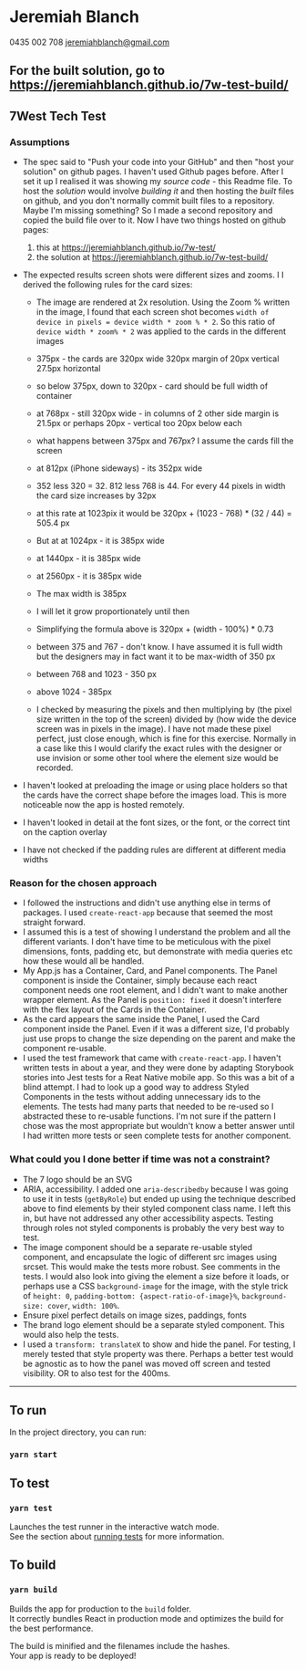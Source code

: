 # Jeremiah Blanch
0435 002 708
jeremiahblanch@gmail.com

## For the built solution, go to <https://jeremiahblanch.github.io/7w-test-build/>

## 7West Tech Test


### Assumptions

- The spec said to "Push your code into your GitHub" and then "host your solution" on github pages. I haven't used Github pages before. After I set it up I realised it was showing my *source code* - this Readme file. To host the *solution* would involve *building it* and then hosting the *built* files on github, and you don't normally commit built files to a repository. Maybe I'm missing something? So I made a second repository and copied the build file over to it. Now I have two things hosted on github pages:
    1. this at <https://jeremiahblanch.github.io/7w-test/>
    2. the solution at <https://jeremiahblanch.github.io/7w-test-build/>

- The expected results screen shots were different sizes and zooms. I I derived the following rules for the card sizes:
   - The image are rendered at 2x resolution. Using the Zoom % written in the image, I found that each screen shot becomes `width of device in pixels = device width * zoom % * 2`. So this ratio of `device width * zoom% * 2` was applied to the cards in the different images
   - 375px - the cards are 320px wide
            320px
            margin of 20px vertical 27.5px horizontal
   - so below 375px, down to 320px - card should be full width of container

   - at 768px - still 320px wide - in columns of 2
        other side margin is 21.5px
        or perhaps 20px - vertical too
        20px below each
   - what happens between 375px and 767px? I assume the cards fill the screen

   - at 812px (iPhone sideways) - its 352px wide
   - 352 less 320 = 32. 812 less 768 is 44. For every 44 pixels in width the card size increases by 32px
   - at this rate at 1023pix it would be 320px + (1023 - 768) * (32 / 44) = 505.4 px
   - But at at 1024px - it is 385px wide
   - at 1440px - it is 385px wide
   - at 2560px - it is 385px wide
   - The max width is 385px
    - I will let it grow proportionately until then
    - Simplifying the formula above is 320px + (width - 100%) * 0.73

   - between 375 and 767 - don't know. I have assumed it is full width but the designers may in fact want it to be max-width of 350 px
   - between 768 and 1023 - 350 px
   - above 1024 - 385px
   - I checked by measuring the pixels and then multiplying by (the pixel size written in the top of the screen) divided by (how wide the device screen was in pixels in the image). I have not made these pixel perfect, just close enough, which is fine for this exercise. Normally in a case like this I would clarify the exact rules with the designer or use invision or some other tool where the element size would be recorded.

- I haven't looked at preloading the image or using place holders so that the cards have the correct shape before the images load. This is more noticeable now the app is hosted remotely.
- I haven't looked in detail at the font sizes, or the font, or the correct tint on the caption overlay
- I have not checked if the padding rules are different at different media widths

### Reason for the chosen approach
- I followed the instructions and didn't use anything else in terms of packages. I used `create-react-app` because that seemed the most straight forward.
- I assumed this is a test of showing I understand the problem and all the different variants. I don't have time to be meticulous with the pixel dimensions, fonts, padding etc, but demonstrate with media queries etc how these would all be handled.
- My App.js has a Container, Card, and Panel components. The Panel component is inside the Container, simply because each react component needs one root element, and I didn't want to make another wrapper element. As the Panel is `position: fixed` it doesn't interfere with the flex layout of the Cards in the Container.
- As the card appears the same inside the Panel, I used the Card component inside the Panel. Even if it was a different size, I'd probably just use props to change the size depending on the parent and make the component re-usable.
- I used the test framework that came with `create-react-app`. I haven't written tests in about a year, and they were done by adapting Storybook stories into Jest tests for a Reat Native mobile app. So this was a bit of a blind attempt. I had to look up a good way to address Styled Components in the tests without adding unnecessary ids to the elements. The tests had many parts that needed to be re-used so I abstracted these to re-usable functions. I'm not sure if the pattern I chose was the most appropriate but wouldn't know a better answer until I had written more tests or seen complete tests for another component.

### What could you I done better if time was not a constraint?
- The 7 logo should be an SVG
- ARIA, accessibility. I added one `aria-describedby` because I was going to use it in tests (`getByRole`) but ended up using the technique described above to find elements by their styled component class name. I left this in, but have not addressed any other accessibility aspects. Testing through roles not styled components is probably the very best way to test.
- The image component should be a separate re-usable styled component, and encapsulate the logic of different src images using srcset. This would make the tests more robust. See comments in the tests. I would also look into giving the element a size before it loads, or perhaps use a CSS `background-image` for the image, with  the style trick of `height: 0`, `padding-bottom: {aspect-ratio-of-image}%`, `background-size: cover`, `width: 100%`.
- Ensure pixel perfect details on image sizes, paddings, fonts
- The brand logo element should be a separate styled component. This would also help the tests.
- I used a `transform: translateX` to show and hide the panel. For testing, I merely tested that style property was there. Perhaps a better test would be agnostic as to how the panel was moved off screen and tested visibility. OR to also test for the 400ms.

---

## To run

In the project directory, you can run:

### `yarn start`


## To test

### `yarn test`

Launches the test runner in the interactive watch mode.<br />
See the section about [running tests](https://facebook.github.io/create-react-app/docs/running-tests) for more information.


## To build

### `yarn build`

Builds the app for production to the `build` folder.<br />
It correctly bundles React in production mode and optimizes the build for the best performance.

The build is minified and the filenames include the hashes.<br />
Your app is ready to be deployed!
